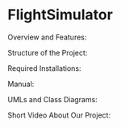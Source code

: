 # FlightSimulator

Overview and Features: 

Structure of the Project: 

Required Installations: 

Manual: 

UMLs and Class Diagrams: 

Short Video About Our Project: 

